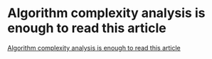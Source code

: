 # Algorithm complexity analysis is enough to read this article
[Algorithm complexity analysis is enough to read this article](https://aiwithcloud.com/2022/09/15/algorithm_complexity_analysis_is_enough_to_read_this_article/)
